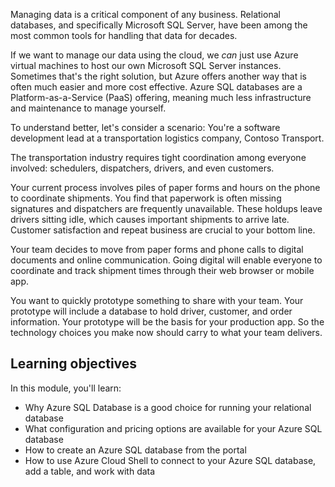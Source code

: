 Managing data is a critical component of any business. Relational databases, and specifically Microsoft SQL Server, have been among the most common tools for handling that data for decades. 

If we want to manage our data using the cloud, we _can_ just use Azure virtual machines to host our own Microsoft SQL Server instances. Sometimes that's the right solution, but Azure offers another way that is often much easier and more cost effective. Azure SQL databases are a Platform-as-a-Service (PaaS) offering, meaning much less infrastructure and maintenance to manage yourself.

To understand better, let's consider a scenario: You're a software development lead at a transportation logistics company, Contoso Transport.

The transportation industry requires tight coordination among everyone involved: schedulers, dispatchers, drivers, and even customers.

Your current process involves piles of paper forms and hours on the phone to coordinate shipments. You find that paperwork is often missing signatures and dispatchers are frequently unavailable. These holdups leave drivers sitting idle, which causes important shipments to arrive late. Customer satisfaction and repeat business are crucial to your bottom line.

Your team decides to move from paper forms and phone calls to digital documents and online communication. Going digital will enable everyone to coordinate and track shipment times through their web browser or mobile app.

You want to quickly prototype something to share with your team. Your prototype will include a database to hold driver, customer, and order information. Your prototype will be the basis for your production app. So the technology choices you make now should carry to what your team delivers.

## Learning objectives

In this module, you'll learn:

- Why Azure SQL Database is a good choice for running your relational database
- What configuration and pricing options are available for your Azure SQL database
- How to create an Azure SQL database from the portal
- How to use Azure Cloud Shell to connect to your Azure SQL database, add a table, and work with data